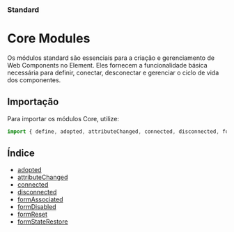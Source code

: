 ### Standard

# Core Modules

Os módulos standard são essenciais para a criação e gerenciamento de Web Components no Element. Eles fornecem a funcionalidade básica necessária para definir, conectar, desconectar e gerenciar o ciclo de vida dos componentes.

## Importação

Para importar os módulos Core, utilize:

```javascript
import { define, adopted, attributeChanged, connected, disconnected, formAssociated, formDisabled, formReset, formStateRestore } from '@bake-js/element';
```

## Índice

- [adopted](https://github.com/bake-js/element/blob/main/src/adopted/README.md)
- [attributeChanged](https://github.com/bake-js/element/blob/main/src/attributeChanged/README.md)
- [connected](https://github.com/bake-js/element/blob/main/src/connected/README.md)
- [disconnected](https://github.com/bake-js/element/blob/main/src/disconnected/README.md)
- [formAssociated](https://github.com/bake-js/element/blob/main/src/formAssociated/README.md)
- [formDisabled](https://github.com/bake-js/element/blob/main/src/formDisabled/README.md)
- [formReset](https://github.com/bake-js/element/blob/main/src/formReset/README.md)
- [formStateRestore](https://github.com/bake-js/element/blob/main/src/formStateRestore/README.md)
